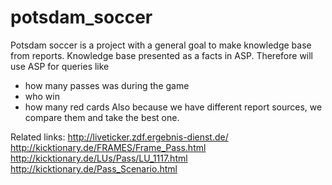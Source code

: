 # potsdam_soccer

Potsdam soccer is a project with a general goal to make knowledge base from reports. 
Knowledge base presented as a facts in ASP. 
Therefore will use ASP for queries like
- how many passes was during the game
- who win
- how many red cards
Also because we have different report sources, we compare them and take the best one.

Related links:
http://liveticker.zdf.ergebnis-dienst.de/
http://kicktionary.de/FRAMES/Frame_Pass.html
http://kicktionary.de/LUs/Pass/LU_1117.html
http://kicktionary.de/Pass_Scenario.html
